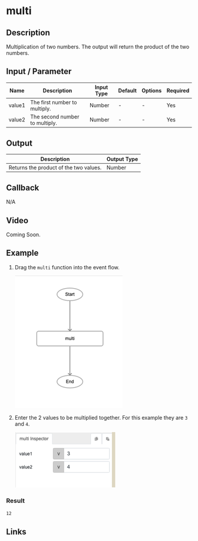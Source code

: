 ﻿# multi

## Description

Multiplication of two numbers. The output will return the product of the two numbers.

## Input / Parameter

| Name | Description | Input Type | Default | Options | Required |
| ------ | ------ | ------ | ------ | ------ | ------ |
| value1 | The first number to multiply. | Number | - | - | Yes |
| value2 | The second number to multiply. | Number | - | - | Yes |

## Output

| Description | Output Type |
| ------ | ------ |
| Returns the product of the two values. | Number |

## Callback

N/A

## Video

Coming Soon.

<!-- Format: [![Video]({image-path}?raw=true)]({url-link}) -->

## Example
 

1. Drag the `multi` function into the event flow.

    ![](./multi-step-1.png)

2. Enter the 2 values to be multiplied together. For this example they are `3` and `4`.

    ![](./multi-step-2.png)
### Result

```
12
```
<!-- Explain the output.

Format: ![]({image-path}?raw=true) -->

## Links